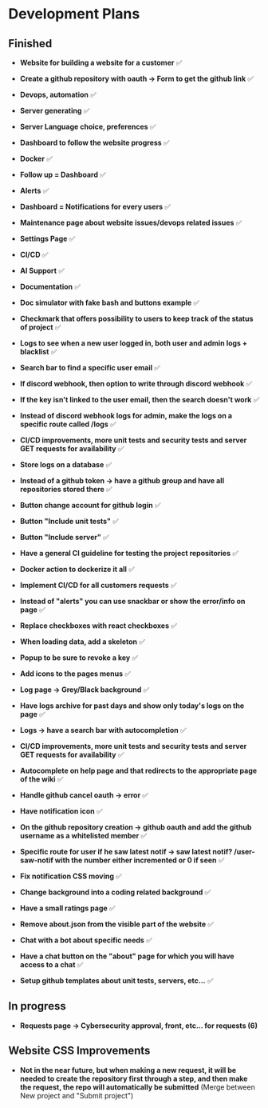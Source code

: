 # Development Plans

## Finished

- **Website for building a website for a customer** ✅
  
- **Create a github repository with oauth -> Form to get the github link** ✅

- **Devops, automation** ✅ 

- **Server generating** ✅ 

- **Server Language choice, preferences** ✅ 

- **Dashboard to follow the website progress** ✅ 

- **Docker** ✅

- **Follow up = Dashboard** ✅ 

- **Alerts** ✅

- **Dashboard = Notifications for every users** ✅ 

- **Maintenance page about website issues/devops related issues** ✅

- **Settings Page** ✅

- **CI/CD** ✅

- **AI Support** ✅

- **Documentation** ✅

- **Doc simulator with fake bash and buttons example** ✅

- **Checkmark that offers possibility to users to keep track of the status of project** ✅

- **Logs to see when a new user logged in, both user and admin logs + blacklist** ✅

- **Search bar to find a specific user email** ✅
  
- **If discord webhook, then option to write through discord webhook** ✅

- **If the key isn't linked to the user email, then the search doesn't work** ✅

- **Instead of discord webhook logs for admin, make the logs on a specific route called /logs** ✅

- **CI/CD improvements, more unit tests and security tests and server GET requests for availability** ✅

- **Store logs on a database** ✅

- **Instead of a github token -> have a github group and have all repositories stored there** ✅

- **Button change account for github login** ✅

- **Button "Include unit tests"** ✅

- **Button "Include server"** ✅

- **Have a general CI guideline for testing the project repositories** ✅

- **Docker action to dockerize it all** ✅

- **Implement CI/CD for all customers requests** ✅

- **Instead of "alerts" you can use snackbar or show the error/info on page** ✅

- **Replace checkboxes with react checkboxes** ✅

- **When loading data, add a skeleton** ✅ 

- **Popup to be sure to revoke a key** ✅

- **Add icons to the pages menus** ✅

- **Log page -> Grey/Black background** ✅

- **Have logs archive for past days and show only today's logs on the page** ✅

- **Logs -> have a search bar with autocompletion** ✅

- **CI/CD improvements, more unit tests and security tests and server GET requests for availability** ✅

- **Autocomplete on help page and that redirects to the appropriate page of the wiki** ✅

- **Handle github cancel oauth -> error** ✅

- **Have notification icon** ✅

- **On the github repository creation -> github oauth and add the github username as a whitelisted member** ✅

- **Specific route for user if he saw latest notif -> saw latest notif? /user-saw-notif with the number either incremented or 0 if seen** ✅

- **Fix notification CSS moving** ✅

- **Change background into a coding related background** ✅

- **Have a small ratings page** ✅

- **Remove about.json from the visible part of the website** ✅

- **Chat with a bot about specific needs** ✅

- **Have a chat button on the "about" page for which you will have access to a chat** ✅

- **Setup github templates about unit tests, servers, etc...** ✅

## In progress

- **Requests page -> Cybersecurity approval, front, etc... for requests (6)**

## Website CSS Improvements

- **Not in the near future, but when making a new request, it will be needed to create the repository first through a step, and then make the request, the repo will automatically be submitted** (Merge between New project and "Submit project")
